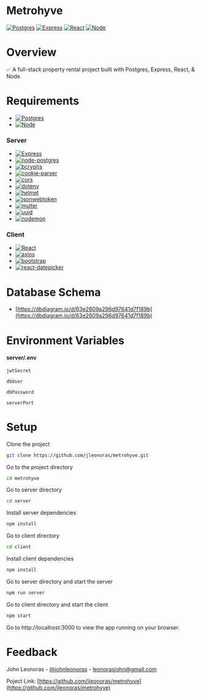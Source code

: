 # Metrohyve

[![Postgres](https://img.shields.io/badge/Postgres-699eca?style=flat-square&link=https://www.postgresql.org/)](https://www.postgresql.org/)
[![Express](https://img.shields.io/badge/Express-gray?style=flat-square&link=https://expressjs.com/)](https://expressjs.com/)
[![React](https://img.shields.io/badge/React-61dafb?style=flat-square&link=https://reactjs.org/)](https://reactjs.org/)
[![Node](https://img.shields.io/badge/Node-026e00?style=flat-square&link=https://nodejs.org/en/)](https://nodejs.org/en/)

# Overview

✅ A full-stack property rental project built with Postgres, Express, React, & Node.

# Requirements

- [![Postgres](https://img.shields.io/badge/Postgres-v14.5-green?style=flat-square&link=https://www.postgresql.org/)](https://www.postgresql.org/)
- [![Node](https://img.shields.io/badge/Node-v16.16.0-green?style=flat-square&link=https://nodejs.org/en/)](https://nodejs.org/en/)

### Server

- [![Express](https://img.shields.io/badge/Express-v4.18.1-green?style=flat-square&link=https://expressjs.com/)](https://expressjs.com/)
- [![node-postgres](https://img.shields.io/badge/node--postgres-v8.8.0-green?style=flat-square&link=https://www.npmjs.com/package/pg)](https://www.npmjs.com/package/pg)
- [![bcryptjs](https://img.shields.io/badge/bcryptjs-v2.4.3-green?style=flat-square&link=https://www.npmjs.com/package/bcryptjs)](https://www.npmjs.com/package/bcryptjs)
- [![cookie-parser](https://img.shields.io/badge/cookie--parser-v1.4.6-green?style=flat-square&link=https://www.npmjs.com/package/cookie-parser)](https://www.npmjs.com/package/cookie-parser)
- [![cors](https://img.shields.io/badge/cors-v2.8.5-green?style=flat-square&link=https://www.npmjs.com/package/cors)](https://www.npmjs.com/package/cors)
- [![dotenv](https://img.shields.io/badge/dotenv-v16.0.2-green?style=flat-square&link=https://www.npmjs.com/package/dotenv)](https://www.npmjs.com/package/dotenv)
- [![helmet](https://img.shields.io/badge/helmet-v6.0.0-green?style=flat-square&link=https://www.npmjs.com/package/helmet)](https://www.npmjs.com/package/helmet)
- [![jsonwebtoken](https://img.shields.io/badge/jsonwebtoken-v8.5.1-green?style=flat-square&link=https://www.npmjs.com/package/jsonwebtoken)](https://www.npmjs.com/package/jsonwebtoken)
- [![multer](https://img.shields.io/badge/multer-v1.4.5--lts.1-green?style=flat-square&link=https://www.npmjs.com/package/multer)](https://www.npmjs.com/package/multer)
- [![uuid](https://img.shields.io/badge/uuid-v9.0.0-green?style=flat-square&link=https://www.npmjs.com/package/uuid)](https://www.npmjs.com/package/uuid)
- [![nodemon](https://img.shields.io/badge/nodemon-v2.0.20-green?style=flat-square&link=https://www.npmjs.com/package/nodemon)](https://www.npmjs.com/package/nodemon)

### Client

- [![React](https://img.shields.io/badge/React-v18.2.0-green?style=flat-square&link=https://reactjs.org/)](https://reactjs.org/)
- [![axios](https://img.shields.io/badge/axios-v0.27.2-green?style=flat-square&link=https://www.npmjs.com/package/axios)](https://www.npmjs.com/package/axios)
- [![bootstrap](https://img.shields.io/badge/bootstrap-v5.2.3-green?style=flat-square&link=https://www.npmjs.com/package/bootstrap)](https://www.npmjs.com/package/bootstrap)
- [![react-datepicker](https://img.shields.io/badge/react--datepicker-v4.10.0-green?style=flat-square&link=https://www.npmjs.com/package/react-datepicker)](https://www.npmjs.com/package/react-datepicker)

# Database Schema

- [https://dbdiagram.io/d/63e2609a296d97641d7f189b](https://dbdiagram.io/d/63e2609a296d97641d7f189b)

# Environment Variables

#### server/.env

`jwtSecret`

`dbUser`

`dbPassword`

`serverPort`

# Setup

Clone the project

```bash
git clone https://github.com/jleonoras/metrohyve.git
```

Go to the project directory

```bash
cd metrohyve
```

Go to server directory

```bash
cd server
```

Install server dependencies

```bash
npm install
```

Go to client directory

```bash
cd client
```

Install client dependencies

```bash
npm install
```

Go to server directory and start the server

```bash
npm run server
```

Go to client directory and start the client

```bash
npm start
```

Go to http://localhost:3000 to view the app running on your browser.

# Feedback

John Leonoras - [@johnleonoras](https://twitter.com/johnleonoras) - leonorasjohn@gmail.com

Poject Link: [https://github.com/jleonoras/metrohyve](https://github.com/jleonoras/metrohyve)
